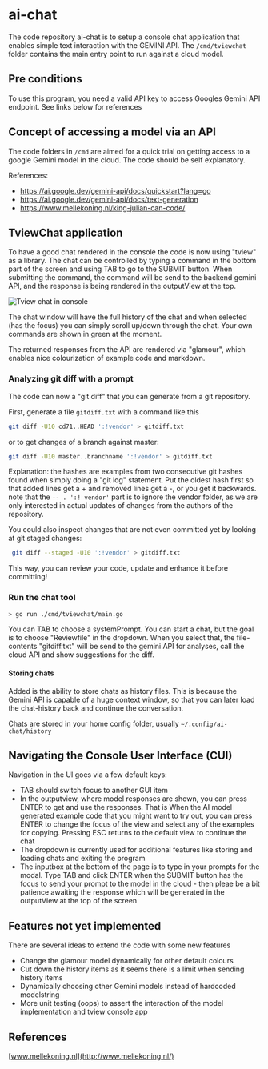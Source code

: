 # ai-chat

The code repository ai-chat is to setup a console chat application that enables simple text interaction with the GEMINI API.
The `/cmd/tviewchat` folder contains the main entry point to run against a cloud model.

## Pre conditions

To use this program, you need a valid API key to access Googles Gemini API endpoint. See links below for references

## Concept of accessing a model via an API

The code folders in `/cmd` are aimed for a quick trial on getting access to a google Gemini model in the cloud. The code should be self explanatory.

References:

- <https://ai.google.dev/gemini-api/docs/quickstart?lang=go>
- <https://ai.google.dev/gemini-api/docs/text-generation>
- <https://www.mellekoning.nl/king-julian-can-code/>

## TviewChat application

To have a good chat rendered in the console the code is now using "tview" as a library. The chat can be controlled by typing a command in the bottom part of the screen and using TAB to go to the SUBMIT button. When submitting the command, the command will be send to the backend gemini API, and the response is being rendered in the outputView at the top.

![Tview chat in console](/docs/demo.gif)

The chat window will have the full history of the chat and when selected (has the focus) you can simply scroll up/down through the chat. Your own commands are shown in green at the moment.

The returned responses from the API are rendered via "glamour", which enables nice colourization of example code and markdown.

### Analyzing git diff with a prompt

The code can now a "git diff" that you can generate from a git repository.

First, generate a file `gitdiff.txt` with a command like this

```bash
git diff -U10 cd71..HEAD ':!vendor' > gitdiff.txt
```

or to get changes of a branch against master:

```bash
git diff -U10 master..branchname ':!vendor' > gitdiff.txt
```

Explanation: the hashes are examples from two consecutive git hashes found when
simply doing a "git log" statement. Put the oldest hash first so that added lines get a + and removed lines get a -, or you get it backwards. note that the `-- . ':! vendor'` part is to ignore the vendor folder, as we are only interested in actual updates of changes from the authors of the repository.

You could also inspect changes that are not even committed yet by looking at git staged changes:

```bash
 git diff --staged -U10 ':!vendor' > gitdiff.txt
 ```

This way, you can review your code, update and enhance it before committing!

### Run the chat tool

```bash
> go run ./cmd/tviewchat/main.go
```

You can TAB to choose a systemPrompt. You can start a chat, but the goal is to choose "Reviewfile" in the dropdown.
When you select that, the file-contents "gitdiff.txt" will be send to the gemini API for analyses, call the cloud API and show suggestions for the diff.

#### Storing chats

Added is the ability to store chats as history files. This is because the Gemini API is capable of a huge context window, so that you can later load the chat-history back and continue the conversation.


Chats are stored in your home config folder, usually `~/.config/ai-chat/history`

## Navigating the Console User Interface (CUI)

Navigation in the UI goes via a few default keys:

- TAB should switch focus to another GUI item
- In the outputview, where model responses are shown, you can press ENTER to get and use the responses. That is When the AI model generated example code that you might want to try out, you can press ENTER to change the focus of the view and select any of the examples for copying. Pressing ESC returns to the default view to continue the chat
- The dropdown is currently used for additional features like storing and loading chats and exiting the program
- The inputbox at the bottom of the page is to type in your prompts for the modal. Type TAB and click ENTER when the SUBMIT button has the focus to send your prompt to the model in the cloud - then pleae be a bit patience awaiting the
   response which will be generated in the outputView at the top of the screen


## Features not yet implemented

There are several ideas to extend the code with some new features

- Change the glamour model dynamically for other default colours
- Cut down the history items as it seems there is a limit when sending history items
- Dynamically choosing other Gemini models instead of hardcoded modelstring
- More unit testing (oops) to assert the interaction of the model implementation and tview console app

## References

[www.mellekoning.nl](http://www.mellekoning.nl/)
